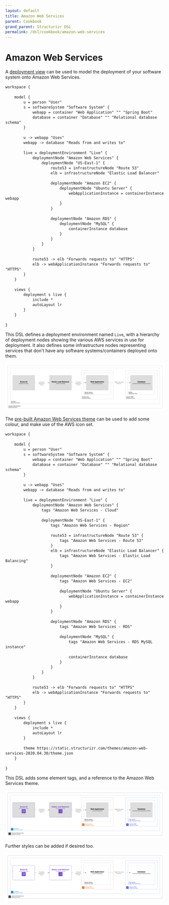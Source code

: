 ```yaml
---
layout: default
title: Amazon Web Services
parent: Cookbook
grand_parent: Structurizr DSL
permalink: /dsl/cookbook/amazon-web-services
---
```


# Amazon Web Services

A [deployment view](../deployment-view) can be used to model the deployment of your software system onto Amazon Web Services.

```
workspace {

    model {
        u = person "User"
        s = softwareSystem "Software System" {
            webapp = container "Web Application" "" "Spring Boot"
            database = container "Database" "" "Relational database schema"
        }

        u -> webapp "Uses"
        webapp -> database "Reads from and writes to"
        
        live = deploymentEnvironment "Live" {
            deploymentNode "Amazon Web Services" {
                deploymentNode "US-East-1" {
                    route53 = infrastructureNode "Route 53"
                    elb = infrastructureNode "Elastic Load Balancer"

                    deploymentNode "Amazon EC2" {
                        deploymentNode "Ubuntu Server" {
                            webApplicationInstance = containerInstance webapp
                        }
                    }

                    deploymentNode "Amazon RDS" {
                        deploymentNode "MySQL" {
                            containerInstance database
                        }
                    }
                }
            }
            
            route53 -> elb "Forwards requests to" "HTTPS"
            elb -> webApplicationInstance "Forwards requests to" "HTTPS"
        }
    }

    views {
        deployment s live {
            include *
            autoLayout lr
        }
    }
    
}
```

This DSL defines a deployment environment named `Live`, with a hierarchy of deployment nodes showing the various AWS services in use for deployment. It also defines some infrastructure nodes representing services that don't have any software systems/containers deployed onto them.

[![](example-1.png)](http://structurizr.com/dsl?src=https://docs.structurizr.com/dsl/cookbook/amazon-web-services/example-1.dsl)

The [pre-built Amazon Web Services theme](https://structurizr.com/help/theme?url=https://static.structurizr.com/themes/amazon-web-services-2020.04.30/theme.json) can be used to add some colour, and make use of the AWS icon set.

```
workspace {

    model {
        u = person "User"
        s = softwareSystem "Software System" {
            webapp = container "Web Application" "" "Spring Boot"
            database = container "Database" "" "Relational database schema"
        }

        u -> webapp "Uses"
        webapp -> database "Reads from and writes to"
        
        live = deploymentEnvironment "Live" {
            deploymentNode "Amazon Web Services" {
                tags "Amazon Web Services - Cloud"
                
                deploymentNode "US-East-1" {
                    tags "Amazon Web Services - Region"
                
                    route53 = infrastructureNode "Route 53" {
                        tags "Amazon Web Services - Route 53"
                    }
                    elb = infrastructureNode "Elastic Load Balancer" {
                        tags "Amazon Web Services - Elastic Load Balancing"
                    }

                    deploymentNode "Amazon EC2" {
                        tags "Amazon Web Services - EC2"
                        
                        deploymentNode "Ubuntu Server" {
                            webApplicationInstance = containerInstance webapp
                        }
                    }

                    deploymentNode "Amazon RDS" {
                        tags "Amazon Web Services - RDS"
                        
                        deploymentNode "MySQL" {
                            tags "Amazon Web Services - RDS MySQL instance"
                            
                            containerInstance database
                        }
                    }
                }
            }
            
            route53 -> elb "Forwards requests to" "HTTPS"
            elb -> webApplicationInstance "Forwards requests to" "HTTPS"
        }
    }

    views {
        deployment s live {
            include *
            autoLayout lr
        }

        theme https://static.structurizr.com/themes/amazon-web-services-2020.04.30/theme.json
    }
    
}
```

This DSL adds some element tags, and a reference to the Amazon Web Services theme.

[![](example-2.png)](http://structurizr.com/dsl?src=https://docs.structurizr.com/dsl/cookbook/amazon-web-services/example-2.dsl)

Further styles can be added if desired too.

[![](example-3.png)](http://structurizr.com/dsl?src=https://docs.structurizr.com/dsl/cookbook/amazon-web-services/example-3.dsl)